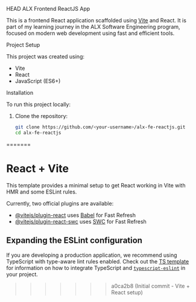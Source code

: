 HEAD
ALX Frontend ReactJS App

This is a frontend React application scaffolded using [Vite](https://vitejs.dev/) and React. It is part of my learning journey in the ALX Software Engineering program, focused on modern web development using fast and efficient tools.

Project Setup

This project was created using:

- Vite
- React
- JavaScript (ES6+)

Installation

To run this project locally:

1. Clone the repository:
   ```bash
   git clone https://github.com/<your-username>/alx-fe-reactjs.git
   cd alx-fe-reactjs
=======
# React + Vite

This template provides a minimal setup to get React working in Vite with HMR and some ESLint rules.

Currently, two official plugins are available:

- [@vitejs/plugin-react](https://github.com/vitejs/vite-plugin-react/blob/main/packages/plugin-react) uses [Babel](https://babeljs.io/) for Fast Refresh
- [@vitejs/plugin-react-swc](https://github.com/vitejs/vite-plugin-react/blob/main/packages/plugin-react-swc) uses [SWC](https://swc.rs/) for Fast Refresh

## Expanding the ESLint configuration

If you are developing a production application, we recommend using TypeScript with type-aware lint rules enabled. Check out the [TS template](https://github.com/vitejs/vite/tree/main/packages/create-vite/template-react-ts) for information on how to integrate TypeScript and [`typescript-eslint`](https://typescript-eslint.io) in your project.
>>>>>>> a0ca2b8 (Initial commit - Vite + React setup)
